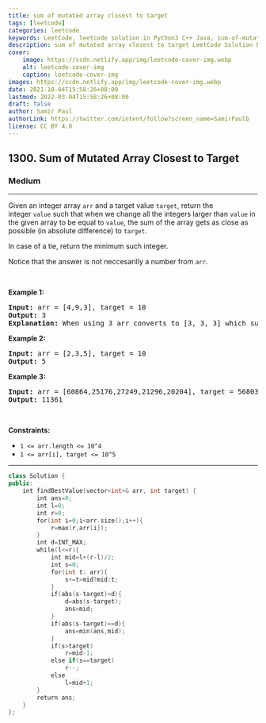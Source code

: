 ```yaml
---
title: sum of mutated array closest to target
tags: [leetcode]
categories: leetcode
keywords: LeetCode, leetcode solution in Python3 C++ Java, sum-of-mutated-array-closest-to-target solution
description: sum of mutated array closest to target LeetCode Solution Explained
cover:
    image: https://scdn.netlify.app/img/leetcode-cover-img.webp
    alt: leetcode-cover-img
    caption: leetcode-cover-img
images: https://scdn.netlify.app/img/leetcode-cover-img.webp
date: 2021-10-04T15:58:26+08:00
lastmod: 2022-03-04T15:58:26+08:00
draft: false
author: Samir Paul
authorLink: https://twitter.com/intent/follow?screen_name=SamirPaulb
license: CC BY 4.0
---
```



<h2>1300. Sum of Mutated Array Closest to Target</h2><h3>Medium</h3><hr><div><p>Given an integer array&nbsp;<code>arr</code> and a target value <code>target</code>, return&nbsp;the integer&nbsp;<code>value</code>&nbsp;such that when we change all the integers&nbsp;larger than <code>value</code>&nbsp;in the given array to be equal to&nbsp;<code>value</code>,&nbsp;the sum of the array gets&nbsp;as close as possible (in absolute difference) to&nbsp;<code>target</code>.</p>

<p>In case of a tie, return the minimum such integer.</p>

<p>Notice that the answer is not neccesarilly a number from <code>arr</code>.</p>

<p>&nbsp;</p>
<p><strong>Example 1:</strong></p>

<pre><strong>Input:</strong> arr = [4,9,3], target = 10
<strong>Output:</strong> 3
<strong>Explanation:</strong> When using 3 arr converts to [3, 3, 3] which sums 9 and that's the optimal answer.
</pre>

<p><strong>Example 2:</strong></p>

<pre><strong>Input:</strong> arr = [2,3,5], target = 10
<strong>Output:</strong> 5
</pre>

<p><strong>Example 3:</strong></p>

<pre><strong>Input:</strong> arr = [60864,25176,27249,21296,20204], target = 56803
<strong>Output:</strong> 11361
</pre>

<p>&nbsp;</p>
<p><strong>Constraints:</strong></p>

<ul>
	<li><code>1 &lt;= arr.length &lt;= 10^4</code></li>
	<li><code>1 &lt;= arr[i], target &lt;= 10^5</code></li>
</ul>
</div>

---




```cpp
class Solution {
public:
    int findBestValue(vector<int>& arr, int target) {
        int ans=0;
        int l=0;
        int r=0;
        for(int i=0;i<arr.size();i++){
            r=max(r,arr[i]);   
        }
        int d=INT_MAX;
        while(l<=r){
            int mid=l+(r-l)/2;
            int s=0;
            for(int t: arr){
                s+=t>mid?mid:t;
            }
            if(abs(s-target)<d){
                d=abs(s-target);
                ans=mid;
            }
            if(abs(s-target)==d){
                ans=min(ans,mid);
            }
            if(s>target)
                r=mid-1;
            else if(s==target)
                r--;
            else
                l=mid+1;
        }
        return ans;
    }
};

```
